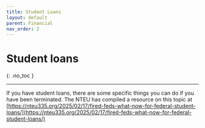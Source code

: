 ```yaml
---
title: Student Loans
layout: default
parent: Financial
nav_order: 2
---
```

# Student loans

{: .no_toc }

---

If you have student loans, there are some specific things you can do if you have been terminated. The NTEU has compiled a resource on this topic at [https://nteu335.org/2025/02/17/fired-feds-what-now-for-federal-student-loans/](https://nteu335.org/2025/02/17/fired-feds-what-now-for-federal-student-loans/)
